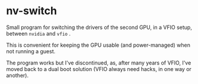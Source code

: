 # nv-switch

Small program for switching the drivers of the second GPU, in a VFIO setup, between `nvidia` and `vfio` .

This is convenient for keeping the GPU usable (and power-managed) when not running a guest.

The program works but I've discontinued, as, after many years of VFIO, I've moved back to a dual boot solution (VFIO always need hacks, in one way or another).
